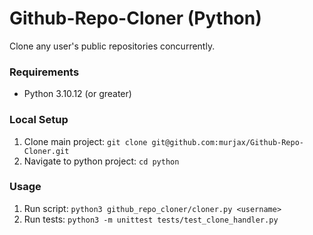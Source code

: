 # Github-Repo-Cloner (Python)

Clone any user's public repositories concurrently.

### Requirements
 - Python 3.10.12 (or greater)

### Local Setup
1. Clone main project: `git clone git@github.com:murjax/Github-Repo-Cloner.git`
2. Navigate to python project: `cd python`

### Usage
1. Run script: `python3 github_repo_cloner/cloner.py <username>`
2. Run tests: `python3 -m unittest tests/test_clone_handler.py`
